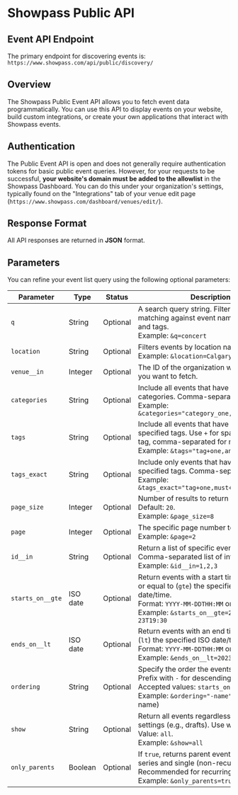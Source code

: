 # Showpass Public API

## Event API Endpoint

The primary endpoint for discovering events is: `https://www.showpass.com/api/public/discovery/`

## Overview

The Showpass Public Event API allows you to fetch event data programmatically. You can use this API to display events on your website, build custom integrations, or create your own applications that interact with Showpass events.

## Authentication

The Public Event API is open and does not generally require authentication tokens for basic public event queries. However, for your requests to be successful, **your website's domain must be added to the allowlist** in the Showpass Dashboard. You can do this under your organization's settings, typically found on the "Integrations" tab of your venue edit page (`https://www.showpass.com/dashboard/venues/edit/`).

## Response Format

All API responses are returned in **JSON** format.

## Parameters

You can refine your event list query using the following optional parameters:

| Parameter        | Type     | Status   | Description                                                                                                                                                                                  |
| ---------------- | -------- | -------- | -------------------------------------------------------------------------------------------------------------------------------------------------------------------------------------------- |
| `q`              | String   | Optional | A search query string. Filters events by matching against event name, venue name, and tags.<br>Example: `&q=concert`                                                                         |
| `location`       | String   | Optional | Filters events by location name.<br>Example: `&location=Calgary`                                                                                                                             |
| `venue__in`      | Integer  | Optional | The ID of the organization whose events you want to fetch.                                                                                                                                   |
| `categories`     | String   | Optional | Include all events that have the specified categories. Comma-separated.<br>Example: `&categories="category_one,category_two"`                                                                |
| `tags`           | String   | Optional | Include all events that have any of the specified tags. Use `+` for spaces within a tag, comma-separated for multiple tags.<br>Example: `&tags="tag+one,another+tag"`                        |
| `tags_exact`     | String   | Optional | Include only events that have _all_ of the specified tags. Comma-separated.<br>Example: `&tags_exact="tag+one,must+have+this+too"`                                                           |
| `page_size`      | Integer  | Optional | Number of results to return per page. <br>Default: `20`.<br>Example: `&page_size=8`                                                                                                          |
| `page`           | Integer  | Optional | The specific page number to return.<br>Example: `&page=2`                                                                                                                                    |
| `id__in`         | String   | Optional | Return a list of specific events by their IDs. Comma-separated list of integers.<br>Example: `&id__in=1,2,3`                                                                                 |
| `starts_on__gte` | ISO date | Optional | Return events with a start time greater than or equal to (`gte`) the specified ISO date/time.<br>Format: `YYYY-MM-DDTHH:MM` or full ISO 8601.<br>Example: `&starts_on__gte=2023-06-23T19:30` |
| `ends_on__lt`    | ISO date | Optional | Return events with an end time less than (`lt`) the specified ISO date/time.<br>Format: `YYYY-MM-DDTHH:MM` or full ISO 8601.<br>Example: `&ends_on__lt=2023-06-23T19:30`                     |
| `ordering`       | String   | Optional | Specify the order the events are returned. Prefix with `-` for descending order.<br>Accepted values: `starts_on`, `id`, `name`.<br>Example: `&ordering="-name"` (desc by name)               |
| `show`           | String   | Optional | Return all events regardless of visibility settings (e.g., drafts). Use with caution.<br>Value: `all`.<br>Example: `&show=all`                                                               |
| `only_parents`   | Boolean  | Optional | If `true`, returns parent events of a recurring series and single (non-recurring) events. Recommended for recurring events.<br>Example: `&only_parents=true`                                 |
